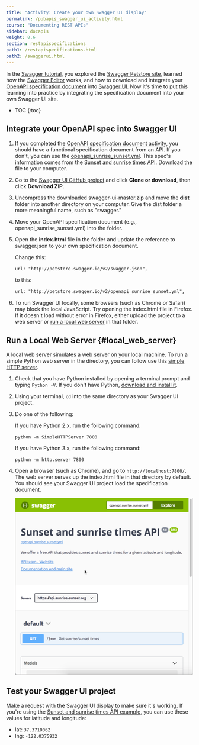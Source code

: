 ```yaml
---
title: "Activity: Create your own Swagger UI display"
permalink: /pubapis_swagger_ui_activity.html
course: "Documenting REST APIs"
sidebar: docapis
weight: 8.6
section: restapispecifications
path1: /restapispecifications.html
path2: /swaggerui.html
---
```


In the [Swagger tutorial](pubapis_swagger.html), you explored the [Swagger Petstore site](http://petstore.swagger.io/), learned how the [Swagger Editor](https://swagger.io/swagger-editor/) works, and how to download and integrate your [OpenAPI specification document](pubapis_openapi_tutorial_overview.html) into [Swagger UI](https://github.com/swagger-api/swagger-ui). Now it's time to put this learning into practice by integrating the specification document into your own Swagger UI site.

* TOC
{:toc}

## Integrate your OpenAPI spec into Swagger UI

1.  If you completed the [OpenAPI specification document activity](pubapis_openapi_activity.html), you should have a functional specification document from an API. If you don't, you can use the [openapi_sunrise_sunset.yml](/learnapidoc/assets/files/swagger-sunrise-sunset/openapi_sunrise_sunset.yml). This spec's information comes from the [Sunset and sunrise times API](https://sunrise-sunset.org/api). Download the file to your computer.
2.  Go to the [Swagger UI GitHub project](https://github.com/swagger-api/swagger-ui) and click **Clone or download**, then click **Download ZIP**.
3.  Uncompress the downloaded swagger-ui-master.zip and move the **dist** folder into another directory on your computer. Give the dist folder a more meaningful name, such as "swagger."
4.  Move your OpenAPI specification document (e.g., openapi_sunrise_sunset.yml) into the folder.
5.  Open the **index.html** file in the folder and update the reference to swagger.json to your own specification document.

    Change this:

    ```html
    url: "http://petstore.swagger.io/v2/swagger.json",
    ```

    to this:

    ```html
    url: "http://petstore.swagger.io/v2/openapi_sunrise_sunset.yml",
    ```

6.  To run Swagger UI locally, some browsers (such as Chrome or Safari) may block the local JavaScript. Try opening the index.html file in Firefox. If it doesn't load without error in Firefox, either upload the project to a web server or [run a local web server](#local_web_server) in that folder.

## Run a Local Web Server {#local_web_server}

A local web server simulates a web server on your local machine. To run a simple Python web server in the directory, you can follow use this [simple HTTP server](https://developer.mozilla.org/en-US/docs/Learn/Common_questions/set_up_a_local_testing_server).

1.  Check that you have Python installed by opening a terminal prompt and typing `Python -V`. If you don't have Python, [download and install it](https://www.python.org/downloads/).
2.  Using your terminal, `cd` into the same directory as your Swagger UI project.
3.  Do one of the following:

    If you have Python 2.x, run the following command:

    ```
    python -m SimpleHTTPServer 7800
    ```

    If you have Python 3.x, run the following command:

    ```
    python -m http.server 7800
    ```

4.  Open a browser (such as Chrome), and go to `http://localhost:7800/`. The web server serves up the index.html file in that directory by default. You should see your Swagger UI project load the spedification document.

    <a href="/learnapidoc/assets/files/swagger-sunrise-sunset/index.html" class="noExtIcon"><img class="medium" src="images/sunset_and_sunrise_swaggerui.png"/></a>


## Test your Swagger UI project

Make a request with the Swagger UI display to make sure it's working. If you're using the [Sunset and sunrise times API example](/learnapidoc/assets/files/swagger-sunrise-sunset/index.html), you can use these values for latitude and longitude:

* lat: `37.3710062`
* lng: `-122.0375932`
